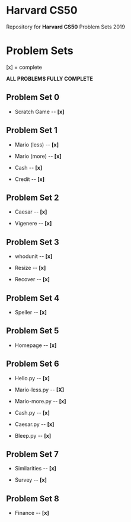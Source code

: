 # Harvard CS50 
Repository for **Harvard CS50** Problem Sets 2019


# Problem Sets

[x] = complete

**ALL PROBLEMS FULLY COMPLETE**

## **Problem Set 0**

- Scratch Game -- **[x]** 

## **Problem Set 1**


- Mario (less) -- **[x]**

- Mario (more) -- **[x]**

- Cash -- **[x]**

- Credit -- **[x]**



## **Problem Set 2**


- Caesar -- **[x]**

- Vigenere -- **[x]**


## **Problem Set 3**


- whodunit -- **[x]**

- Resize -- **[x]**
 
- Recover -- **[x]**


## **Problem Set 4**


- Speller --  **[x]**


## **Problem Set 5**


- Homepage -- **[x]**


## **Problem Set 6**


- Hello.py -- **[x]**

- Mario-less.py -- **[X]** 

- Mario-more.py -- **[x]**

- Cash.py -- **[x]**

- Caesar.py -- **[x]**

- Bleep.py -- **[x]**

## **Problem Set 7**


- Similarities -- **[x]**

- Survey -- **[x]**

## **Problem Set 8**

- Finance -- **[x]**



